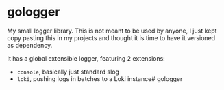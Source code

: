 # gologger

My small logger library. This is not meant to be used by anyone, I just kept copy pasting this in my projects and thought it is time to have it versioned as dependency. 

It has a global extensible logger, featuring 2 extensions:

- `console`, basically just standard slog
- `loki`, pushing logs in batches to a Loki instance# gologger
